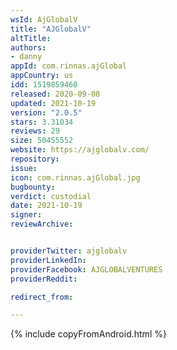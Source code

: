 ```yaml
---
wsId: AjGlobalV
title: "AJGlobalV"
altTitle: 
authors:
- danny
appId: com.rinnas.ajGlobal
appCountry: us
idd: 1519859460
released: 2020-09-08
updated: 2021-10-19
version: "2.0.5"
stars: 3.31034
reviews: 29
size: 50455552
website: https://ajglobalv.com/
repository: 
issue: 
icon: com.rinnas.ajGlobal.jpg
bugbounty: 
verdict: custodial
date: 2021-10-19
signer: 
reviewArchive:


providerTwitter: ajglobalv
providerLinkedIn: 
providerFacebook: AJGLOBALVENTURES
providerReddit: 

redirect_from:

---
```


{% include copyFromAndroid.html %}
